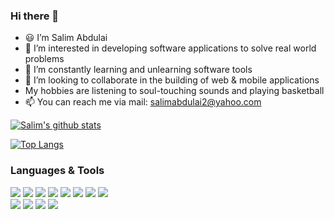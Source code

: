 ### Hi there 👋

- 😃 I’m Salim Abdulai
- 👀 I’m interested in developing software applications to solve real world problems
- 🌱 I’m constantly learning and unlearning software tools 
- 💞️ I’m looking to collaborate in the building of web & mobile applications
- My hobbies are listening to soul-touching sounds and playing basketball
- 📫 You can reach me via mail: salimabdulai2@yahoo.com


[![Salim's github stats](https://github-readme-stats.vercel.app/api?username=RayhanTabase&show_icons=true&theme=tokyonight)](https://github.com/RayhanTabases/github-readme-stats)

[![Top Langs](https://github-readme-stats.vercel.app/api/top-langs/?username=RayhanTabase&show_icons=true&theme=tokyonight&layout=compact)](https://github.com/RayhanTabases/github-readme-stats) 


### Languages & Tools

![](https://img.shields.io/badge/code-Python-blue)
![](https://img.shields.io/badge/code-Django-orange)
![](https://img.shields.io/badge/code-React-blue)
![](https://img.shields.io/badge/code-HTML-orange)
![](https://img.shields.io/badge/code-CSS-blue)
![](https://img.shields.io/badge/code-Javascript-green)
![](https://img.shields.io/badge/code-SCSS-yellow) 
![](https://img.shields.io/badge/code-Bootsrap-purple)<br>
![](https://img.shields.io/badge/tool-ESLint-blue)
![](https://img.shields.io/badge/tool-StyleLint-yellow)
![](https://img.shields.io/badge/tool-Webhint-green)
![](https://img.shields.io/badge/editor-VSCode-green)
<!---
RayhanTabases/RayhanTabases is a ✨ special ✨ repository because its `README.md` (this file) appears on your GitHub profile.
You can click the Preview link to take a look at your changes.
--->
